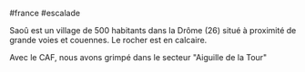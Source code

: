 #france #escalade 

Saoû est un village de 500 habitants dans la Drôme (26) situé à proximité de grande voies et couennes. Le rocher est en calcaire.

Avec le CAF, nous avons grimpé dans le secteur "Aiguille de la Tour"